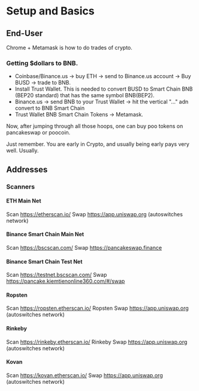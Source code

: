 # Setup and Basics

## End-User

Chrome + Metamask is how to do trades of crypto.

### Getting $dollars to BNB.

* Coinbase/Binance.us -> buy ETH -> send to Binance.us account -> Buy BUSD -> trade to BNB.
* Install Trust Wallet. This is needed to convert BUSD to Smart Chain BNB (BEP20 standard) that has the same symbol BNB(BEP2). 
* Binance.us -> send BNB to your Trust Wallet -> hit the vertical "..." adn convert to BNB Smart Chain
* Trust Wallet BNB Smart Chain Tokens -> Metamask. 

Now, after jumping through all those hoops, one can buy poo tokens on pancakeswap or poocoin. 

Just remember. You are early in Crypto, and usually being early pays very well. Usually.

## Addresses

### Scanners

#### ETH Main Net

Scan <https://etherscan.io/>
Swap <https://app.uniswap.org> (autoswitches network)

#### Binance Smart Chain Main Net

Scan <https://bscscan.com/>
Swap <https://pancakeswap.finance>

#### Binance Smart Chain Test Net

Scan <https://testnet.bscscan.com/>
Swap <https://pancake.kiemtienonline360.com/#/swap>

#### Ropsten

Scan <https://ropsten.etherscan.io/> Ropsten
Swap <https://app.uniswap.org> (autoswitches network)

#### Rinkeby

Scan <https://rinkeby.etherscan.io/> Rinkeby
Swap <https://app.uniswap.org> (autoswitches network)

#### Kovan

Scan <https://kovan.etherscan.io/>
Swap <https://app.uniswap.org> (autoswitches network)

